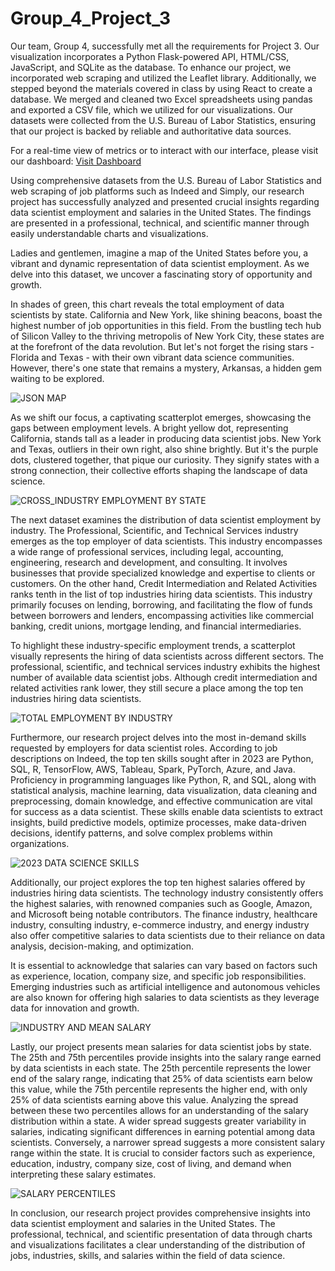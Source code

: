 # Group_4_Project_3
Our team, Group 4, successfully met all the requirements for Project 3. Our visualization incorporates a Python Flask-powered API, HTML/CSS, JavaScript, and SQLite as the database. To enhance our project, we incorporated web scraping and utilized the Leaflet library. Additionally, we stepped beyond the materials covered in class by using React to create a database. We merged and cleaned two Excel spreadsheets using pandas and exported a CSV file, which we utilized for our visualizations. Our datasets were collected from the U.S. Bureau of Labor Statistics, ensuring that our project is backed by reliable and authoritative data sources.

For a real-time view of metrics or to interact with our interface, please visit our dashboard: [Visit Dashboard](http://137.59.224.25:8081)

Using comprehensive datasets from the U.S. Bureau of Labor Statistics and web scraping of job platforms such as Indeed and Simply, our research project has successfully analyzed and presented crucial insights regarding data scientist employment and salaries in the United States. The findings are presented in a professional, technical, and scientific manner through easily understandable charts and visualizations.

Ladies and gentlemen, imagine a map of the United States before you, a vibrant and dynamic representation of data scientist employment. As we delve into this dataset, we uncover a fascinating story of opportunity and growth.

In shades of green, this chart reveals the total employment of data scientists by state. California and New York, like shining beacons, boast the highest number of job opportunities in this field. From the bustling tech hub of Silicon Valley to the thriving metropolis of New York City, these states are at the forefront of the data revolution. But let's not forget the rising stars - Florida and Texas - with their own vibrant data science communities. However, there's one state that remains a mystery, Arkansas, a hidden gem waiting to be explored.

![JSON MAP](https://github.com/RahiemBrooks/Group_4_Project_3/assets/135518113/5450c770-c757-49e2-92d8-9a8cb4d6264e)

As we shift our focus, a captivating scatterplot emerges, showcasing the gaps between employment levels. A bright yellow dot, representing California, stands tall as a leader in producing data scientist jobs. New York and Texas, outliers in their own right, also shine brightly. But it's the purple dots, clustered together, that pique our curiosity. They signify states with a strong connection, their collective efforts shaping the landscape of data science.

![CROSS_INDUSTRY EMPLOYMENT BY STATE](https://github.com/RahiemBrooks/Group_4_Project_3/assets/135518113/8101ba76-6f1b-4f6d-9646-706d3159b5e2)

The next dataset examines the distribution of data scientist employment by industry. The Professional, Scientific, and Technical Services industry emerges as the top employer of data scientists. This industry encompasses a wide range of professional services, including legal, accounting, engineering, research and development, and consulting. It involves businesses that provide specialized knowledge and expertise to clients or customers. On the other hand, Credit Intermediation and Related Activities ranks tenth in the list of top industries hiring data scientists. This industry primarily focuses on lending, borrowing, and facilitating the flow of funds between borrowers and lenders, encompassing activities like commercial banking, credit unions, mortgage lending, and financial intermediaries.

To highlight these industry-specific employment trends, a scatterplot visually represents the hiring of data scientists across different sectors. The professional, scientific, and technical services industry exhibits the highest number of available data scientist jobs. Although credit intermediation and related activities rank lower, they still secure a place among the top ten industries hiring data scientists.

![TOTAL EMPLOYMENT BY INDUSTRY](https://github.com/RahiemBrooks/Group_4_Project_3/assets/135518113/04e13dbf-88a0-4b36-a331-90eea03b6b5e)

Furthermore, our research project delves into the most in-demand skills requested by employers for data scientist roles. According to job descriptions on Indeed, the top ten skills sought after in 2023 are Python, SQL, R, TensorFlow, AWS, Tableau, Spark, PyTorch, Azure, and Java. Proficiency in programming languages like Python, R, and SQL, along with statistical analysis, machine learning, data visualization, data cleaning and preprocessing, domain knowledge, and effective communication are vital for success as a data scientist. These skills enable data scientists to extract insights, build predictive models, optimize processes, make data-driven decisions, identify patterns, and solve complex problems within organizations.

![2023 DATA SCIENCE SKILLS](https://github.com/RahiemBrooks/Group_4_Project_3/assets/135518113/48f0f607-575f-4555-9687-b333911f40ab)

Additionally, our project explores the top ten highest salaries offered by industries hiring data scientists. The technology industry consistently offers the highest salaries, with renowned companies such as Google, Amazon, and Microsoft being notable contributors. The finance industry, healthcare industry, consulting industry, e-commerce industry, and energy industry also offer competitive salaries to data scientists due to their reliance on data analysis, decision-making, and optimization.

It is essential to acknowledge that salaries can vary based on factors such as experience, location, company size, and specific job responsibilities. Emerging industries such as artificial intelligence and autonomous vehicles are also known for offering high salaries to data scientists as they leverage data for innovation and growth.

![INDUSTRY AND MEAN SALARY](https://github.com/RahiemBrooks/Group_4_Project_3/assets/135518113/e3413ae5-262e-4236-b96e-c6ed485d592f)

Lastly, our project presents mean salaries for data scientist jobs by state. The 25th and 75th percentiles provide insights into the salary range earned by data scientists in each state. The 25th percentile represents the lower end of the salary range, indicating that 25% of data scientists earn below this value, while the 75th percentile represents the higher end, with only 25% of data scientists earning above this value. Analyzing the spread between these two percentiles allows for an understanding of the salary distribution within a state. A wider spread suggests greater variability in salaries, indicating significant differences in earning potential among data scientists. Conversely, a narrower spread suggests a more consistent salary range within the state. It is crucial to consider factors such as experience, education, industry, company size, cost of living, and demand when interpreting these salary estimates.

![SALARY PERCENTILES](https://github.com/RahiemBrooks/Group_4_Project_3/assets/135518113/cf6cb8bd-10b9-4813-b0cb-bba4837c3856)

In conclusion, our research project provides comprehensive insights into data scientist employment and salaries in the United States. The professional, technical, and scientific presentation of data through charts and visualizations facilitates a clear understanding of the distribution of jobs, industries, skills, and salaries within the field of data science.
